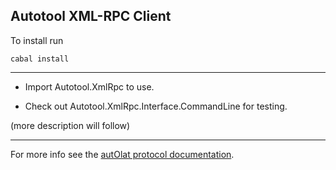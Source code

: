 Autotool XML-RPC Client
-----------------------

To install run

    cabal install

---

* Import Autotool.XmlRpc to use.

* Check out Autotool.XmlRpc.Interface.CommandLine for testing.

(more description will follow)

---

For more info see the [autOlat protocol
documentation](http://autolat.imn.htwk-leipzig.de/docs/protocol.pdf).
